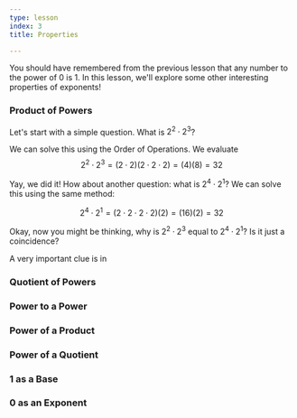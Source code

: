 ```yaml
---
type: lesson
index: 3
title: Properties

---
```


You should have remembered from the previous lesson that any number to the power of 0 is 1. In this lesson, we'll explore some other interesting properties of exponents!

### Product of Powers
Let's start with a simple question. What is 
$2^2\cdot2^3$?

We can solve this using the Order of Operations. We evaluate
$$2^2\cdot2^3=(2\cdot2)(2\cdot2\cdot2)=(4)(8)=32$$

Yay, we did it! How about another question: what is $2^4\cdot2^1$? We can solve this using the same method:

$$2^4\cdot2^1=(2\cdot2\cdot2\cdot2)(2)=(16)(2)=32$$

Okay, now you might be thinking, why is $2^2\cdot2^3$ equal to $2^4\cdot2^1$? Is it just a coincidence? 

A very important clue is in 

### Quotient of Powers

### Power to a Power

### Power of a Product

### Power of a Quotient

### $1$ as a Base

### $0$ as an Exponent





<!--stackedit_data:
eyJoaXN0b3J5IjpbLTE5NjU1NTA0MzQsLTI4MDkyODM2NSwtMT
g4NTY1NDY4XX0=
-->